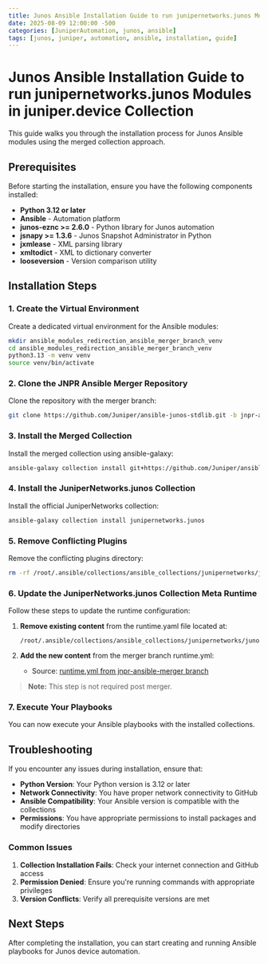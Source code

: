 ```yaml
---
title: Junos Ansible Installation Guide to run junipernetworks.junos Modules in juniper.device Collection
date: 2025-08-09 12:00:00 -500
categories: [JuniperAutomation, junos, ansible]
tags: [junos, juniper, automation, ansible, installation, guide]
---
```


# Junos Ansible Installation Guide to run junipernetworks.junos Modules in juniper.device Collection

This guide walks you through the installation process for Junos Ansible modules using the merged collection approach.

## Prerequisites

Before starting the installation, ensure you have the following components installed:

- **Python 3.12 or later**
- **Ansible** - Automation platform
- **junos-eznc >= 2.6.0** - Python library for Junos automation
- **jsnapy >= 1.3.6** - Junos Snapshot Administrator in Python
- **jxmlease** - XML parsing library
- **xmltodict** - XML to dictionary converter
- **looseversion** - Version comparison utility

## Installation Steps

### 1. Create the Virtual Environment

Create a dedicated virtual environment for the Ansible modules:

```bash
mkdir ansible_modules_redirection_ansible_merger_branch_venv
cd ansible_modules_redirection_ansible_merger_branch_venv
python3.13 -m venv venv
source venv/bin/activate
```

### 2. Clone the JNPR Ansible Merger Repository

Clone the repository with the merger branch:

```bash
git clone https://github.com/Juniper/ansible-junos-stdlib.git -b jnpr-ansible-merger
```

### 3. Install the Merged Collection

Install the merged collection using ansible-galaxy:

```bash
ansible-galaxy collection install git+https://github.com/Juniper/ansible-junos-stdlib.git#/ansible_collections/juniper/device,jnpr-ansible-merger
```

### 4. Install the JuniperNetworks.junos Collection

Install the official JuniperNetworks collection:

```bash
ansible-galaxy collection install junipernetworks.junos
```

### 5. Remove Conflicting Plugins

Remove the conflicting plugins directory:

```bash
rm -rf /root/.ansible/collections/ansible_collections/junipernetworks/junos/plugins
```

### 6. Update the JuniperNetworks.junos Collection Meta Runtime

Follow these steps to update the runtime configuration:

1. **Remove existing content** from the runtime.yaml file located at:
   ```
   /root/.ansible/collections/ansible_collections/junipernetworks/junos/meta/runtime.yml
   ```

2. **Add the new content** from the merger branch runtime.yml:
   - Source: [runtime.yml from jnpr-ansible-merger branch](https://github.com/Juniper/ansible-junos-stdlib/blob/jnpr-ansible-merger/ansible_collections/junipernetworks/junos/meta/runtime.yml)

> **Note:** This step is not required post merger.

### 7. Execute Your Playbooks

You can now execute your Ansible playbooks with the installed collections.

## Troubleshooting

If you encounter any issues during installation, ensure that:

- **Python Version**: Your Python version is 3.12 or later
- **Network Connectivity**: You have proper network connectivity to GitHub
- **Ansible Compatibility**: Your Ansible version is compatible with the collections
- **Permissions**: You have appropriate permissions to install packages and modify directories

### Common Issues

1. **Collection Installation Fails**: Check your internet connection and GitHub access
2. **Permission Denied**: Ensure you're running commands with appropriate privileges
3. **Version Conflicts**: Verify all prerequisite versions are met

## Next Steps

After completing the installation, you can start creating and running Ansible playbooks for Junos device automation.